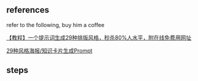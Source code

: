 ## references

refer to the following, buy him a coffee

[【教程】一个提示词生成29种排版风格，秒杀80%人水平，附在线免费用网址](https://mp.weixin.qq.com/s/Cz4Xwsa5ZS6tW-H5YdQzSw)

[29种风格海报/知识卡片生成Prompt](https://xiangyangqiaomu.feishu.cn/wiki/VYFkwGP09iHD0iknqBpcpV21nJf)

## steps

